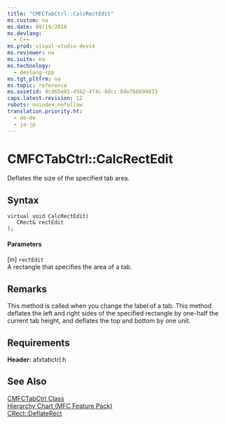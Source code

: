 ```yaml
---
title: "CMFCTabCtrl::CalcRectEdit"
ms.custom: na
ms.date: 09/19/2016
ms.devlang: 
  - C++
ms.prod: visual-studio-dev14
ms.reviewer: na
ms.suite: na
ms.technology: 
  - devlang-cpp
ms.tgt_pltfrm: na
ms.topic: reference
ms.assetid: 9cd65e01-45b2-4f4c-bdcc-8de766694833
caps.latest.revision: 12
robots: noindex,nofollow
translation.priority.ht: 
  - de-de
  - ja-jp
---
```

# CMFCTabCtrl::CalcRectEdit
Deflates the size of the specified tab area.  
  
## Syntax  
  
```  
virtual void CalcRectEdit(  
   CRect& rectEdit  
);  
```  
  
#### Parameters  
 [in] `rectEdit`  
 A rectangle that specifies the area of a tab.  
  
## Remarks  
 This method is called when you change the label of a tab. This method deflates the left and right sides of the specified rectangle by one-half the current tab height, and deflates the top and bottom by one unit.  
  
## Requirements  
 **Header:** afxtabctrl.h  
  
## See Also  
 [CMFCTabCtrl Class](../vs140/CMFCTabCtrl-Class.md)   
 [Hierarchy Chart (MFC Feature Pack)](../vs140/Hierarchy-Chart.md)   
 [CRect::DeflateRect](../vs140/CRect--DeflateRect.md)